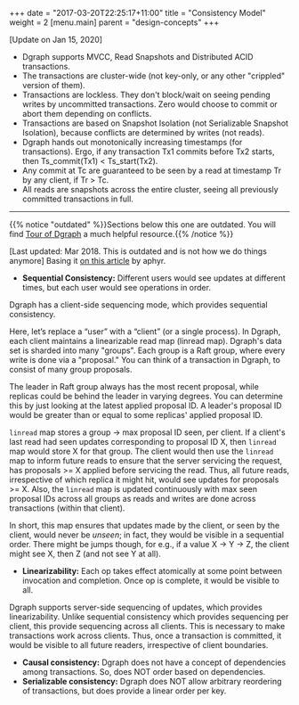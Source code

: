 +++
date = "2017-03-20T22:25:17+11:00"
title = "Consistency Model"
weight = 2
[menu.main]
    parent = "design-concepts"
+++

[Update on Jan 15, 2020]

- Dgraph supports MVCC, Read Snapshots and Distributed ACID transactions.
- The transactions are cluster-wide (not key-only, or any other "crippled" version of them).
- Transactions are lockless. They don't block/wait on seeing pending writes by uncommitted transactions. Zero would choose to commit or abort them depending on conflicts.
- Transactions are based on Snapshot Isolation (not Serializable Snapshot Isolation), because conflicts are determined by writes (not reads).
- Dgraph hands out monotonically increasing timestamps (for transactions). Ergo, if any transaction Tx1 commits before Tx2 starts, then Ts_commit(Tx1) < Ts_start(Tx2).
- Any commit at Tc are guaranteed to be seen by a read at timestamp Tr by any client, if Tr > Tc.
- All reads are snapshots across the entire cluster, seeing all previously committed transactions in full.

---

{{% notice "outdated" %}}Sections below this one are outdated. You will find [Tour of Dgraph](https://dgraph.io/tour/) a much helpful resource.{{% /notice %}}

[Last updated: Mar 2018. This is outdated and is not how we do things anymore]
Basing it [on this
article](https://aphyr.com/posts/313-strong-consistency-models) by aphyr.

- **Sequential Consistency:** Different users would see updates at different times, but each user would see operations in order.

Dgraph has a client-side sequencing mode, which provides sequential consistency.

Here, let’s replace a “user” with a “client” (or a single process). In Dgraph, each client maintains a linearizable read map (linread map). Dgraph's data set is sharded into many "groups". Each group is a Raft group, where every write is done via a "proposal." You can think of a transaction in Dgraph, to consist of many group proposals.

The leader in Raft group always has the most recent proposal, while
replicas could be behind the leader in varying degrees. You can determine this
by just looking at the latest applied proposal ID. A leader's proposal ID would
be greater than or equal to some replicas' applied proposal ID.

`linread` map stores a group -> max proposal ID seen, per client. If a client's
last read had seen updates corresponding to proposal ID X, then `linread` map
would store X for that group. The client would then use the `linread` map to
inform future reads to ensure that the server servicing the request, has
proposals >= X applied before servicing the read. Thus, all future reads,
irrespective of which replica it might hit, would see updates for proposals >=
X. Also, the `linread` map is updated continuously with max seen proposal IDs
across all groups as reads and writes are done across transactions (within that
client).

In short, this map ensures that updates made by the client, or seen by the
client, would never be *unseen*; in fact, they would be visible in a sequential
order. There might be jumps though, for e.g., if a value X → Y → Z, the client
might see X, then Z (and not see Y at all).

- **Linearizability:** Each op takes effect atomically at some point between invocation and completion. Once op is complete, it would be visible to all.

Dgraph supports server-side sequencing of updates, which provides
linearizability. Unlike sequential consistency which provides sequencing per
client, this provide sequencing across all clients. This is necessary to make
transactions work across clients. Thus, once a transaction is committed,
it would be visible to all future readers, irrespective of client boundaries.

- **Causal consistency:** Dgraph does not have a concept of dependencies among transactions. So, does NOT order based on dependencies.
- **Serializable consistency:** Dgraph does NOT allow arbitrary reordering of transactions, but does provide a linear order per key.

